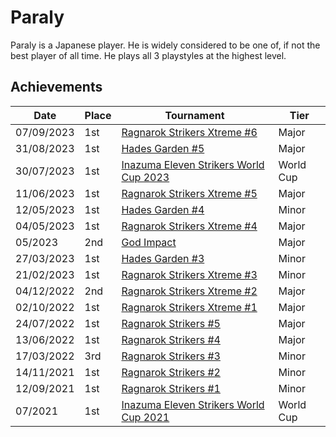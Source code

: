 # Paraly

Paraly is a Japanese player. 
He is widely considered to be one of, if not the best player of all time. 
He plays all 3 playstyles at the highest level. 

## Achievements

| Date | Place | Tournament | Tier | 
| - | - | - | - |
| 07/09/2023 | 1st | [Ragnarok Strikers Xtreme #6](/tournaments/ragna/ragnax6.md) | Major |
| 31/08/2023 | 1st | [Hades Garden #5](../../tournaments/hg/hg5.md) | Major |
| 30/07/2023 | 1st | [Inazuma Eleven Strikers World Cup 2023](../../tournaments/worldcup23.md) | World Cup |
| 11/06/2023 | 1st | [Ragnarok Strikers Xtreme #5](../../tournaments/ragna/ragnax5.md) | Major |
| 12/05/2023 | 1st | [Hades Garden #4](../../tournaments/hg/hg4.md) | Minor |
| 04/05/2023 | 1st | [Ragnarok Strikers Xtreme #4](../../tournaments/ragna/ragnax4.md) | Major |
| 05/2023 | 2nd | [God Impact](../../tournaments/misc/godimpact.md) | Major |
| 27/03/2023 | 1st | [Hades Garden #3](../../tournaments/hg/hg3.md) | Minor |
| 21/02/2023 | 1st | [Ragnarok Strikers Xtreme #3](../../tournaments/ragna/ragnax3.md) | Minor |
| 04/12/2022 | 2nd | [Ragnarok Strikers Xtreme #2](../../tournaments/ragna/ragnax2.md) | Major |
| 02/10/2022 | 1st | [Ragnarok Strikers Xtreme #1](../../tournaments/ragna/ragnax1.md) | Major |
| 24/07/2022 | 1st | [Ragnarok Strikers #5](../../tournaments/ragna/ragna5.md) | Major |
| 13/06/2022 | 1st | [Ragnarok Strikers #4](../../tournaments/ragna/ragna4.md) | Major |
| 17/03/2022 | 3rd | [Ragnarok Strikers #3](../../tournaments/ragna/ragna3.md) | Minor |
| 14/11/2021 | 1st | [Ragnarok Strikers #2](../../tournaments/ragna/ragna2.md) | Minor |
| 12/09/2021 | 1st | [Ragnarok Strikers #1](../../tournaments/ragna/ragna1.md) | Minor |
| 07/2021 | 1st | [Inazuma Eleven Strikers World Cup 2021](../../tournaments/worldcup21.md) | World Cup |

